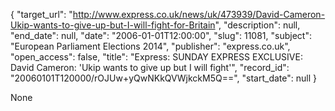 {
  "target_url": "http://www.express.co.uk/news/uk/473939/David-Cameron-Ukip-wants-to-give-up-but-I-will-fight-for-Britain", 
  "description": null, 
  "end_date": null, 
  "date": "2006-01-01T12:00:00", 
  "slug": 11081, 
  "subject": "European Parliament Elections 2014", 
  "publisher": "express.co.uk", 
  "open_access": false, 
  "title": "Express: SUNDAY EXPRESS EXCLUSIVE: David Cameron: 'Ukip wants to give up but I will fight'", 
  "record_id": "20060101T120000/rOJUw+yQwNKkQVWjkckM5Q==", 
  "start_date": null
}

None